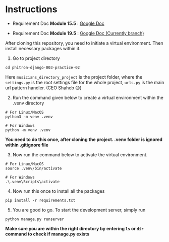 # Instructions    

- Requirement Doc **Module 15.5** : [Google Doc](https://docs.google.com/document/d/1zWnqCoXS4Y0Qzh87hHyZqzM0GLjTHpaDWVP2rvrEZQI/edit)    

- Requirement Doc  **Module 19.5** : [Google Doc \(Currently branch\)](https://docs.google.com/document/d/1ZWJidFtkLZFkKCY4lMSdvvPOWJsjddu65h_r0olNfPo/edit)    

After cloning this repository, you need to initiate a virtual environment. Then install necessary packages within it.

1. Go to project directory
```console
cd phitron-django-003-practice-02
```
Here `musicians_directory_project` is the project folder, where the `settings.py` is the root settings file for the whole project, `urls.py` is the main url pattern handler. (CEO Shaheb 😉)    


2. Run the command given below to create a virtual environment within the .venv directory
```console
# For Linux/MacOS
python3 -m venv .venv
```

```console
# For Windows
python -m venv .venv
```
**You need to do this once, after cloning the project. .venv folder is ignored within .gitignore file**    


3. Now run the command below to activate the virtual environment.
```console
# For Linux/MacOS
source .venv/bin/activate
```

```console
# For Windows
.\.venv\Scripts\activate
```


4. Now run this once to install all the packages
```console
pip install -r requirements.txt
```


5. You are good to go. To start the development server, simply run
```console
python manage.py runserver
```
**Make sure you are within the right directory by entering `ls` or `dir` command to check if manage.py exists**    


